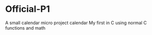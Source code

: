 # Official-P1


A small calendar micro project calendar
My first in C
using normal C functions and math
